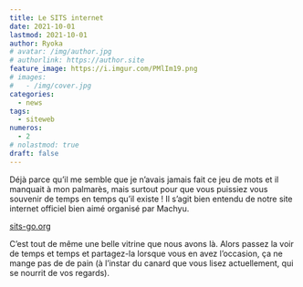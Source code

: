 ```yaml
---
title: Le SITS internet
date: 2021-10-01
lastmod: 2021-10-01
author: Ryoka
# avatar: /img/author.jpg
# authorlink: https://author.site
feature_image: https://i.imgur.com/PMlIm19.png
# images:
#   - /img/cover.jpg
categories:
  - news
tags:
  - siteweb
numeros: 
  - 2
# nolastmod: true
draft: false
---
```


Déjà parce qu’il me semble que je n’avais jamais fait ce jeu de mots et il manquait à mon palmarès, mais surtout pour que vous puissiez vous souvenir de temps en temps qu’il existe ! Il s’agit bien entendu de notre site internet officiel bien aimé organisé par Machyu.

<!--more-->

[sits-go.org](https://sits-go.org/)

C’est tout de même une belle vitrine que nous avons là. Alors passez la voir de temps et temps et partagez-la lorsque vous en avez l’occasion, ça ne mange pas de de pain (à l’instar du canard que vous lisez actuellement, qui se nourrit de vos regards).

